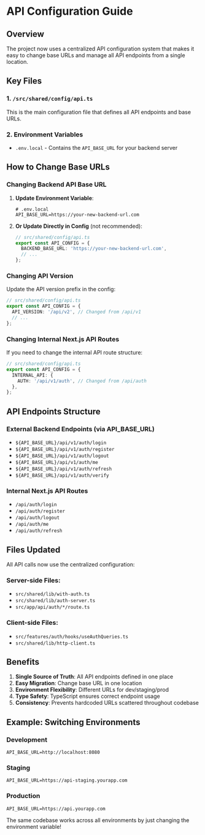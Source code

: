 # API Configuration Guide

## Overview

The project now uses a centralized API configuration system that makes it easy to change base URLs and manage all API endpoints from a single location.

## Key Files

### 1. `/src/shared/config/api.ts`

This is the main configuration file that defines all API endpoints and base URLs.

### 2. Environment Variables

- `.env.local` - Contains the `API_BASE_URL` for your backend server

## How to Change Base URLs

### Changing Backend API Base URL

1. **Update Environment Variable**:

   ```env
   # .env.local
   API_BASE_URL=https://your-new-backend-url.com
   ```

2. **Or Update Directly in Config** (not recommended):
   ```typescript
   // src/shared/config/api.ts
   export const API_CONFIG = {
     BACKEND_BASE_URL: 'https://your-new-backend-url.com',
     // ...
   };
   ```

### Changing API Version

Update the API version prefix in the config:

```typescript
// src/shared/config/api.ts
export const API_CONFIG = {
  API_VERSION: '/api/v2', // Changed from /api/v1
  // ...
};
```

### Changing Internal Next.js API Routes

If you need to change the internal API route structure:

```typescript
// src/shared/config/api.ts
export const API_CONFIG = {
  INTERNAL_API: {
    AUTH: '/api/v1/auth', // Changed from /api/auth
  },
};
```

## API Endpoints Structure

### External Backend Endpoints (via API_BASE_URL)

- `${API_BASE_URL}/api/v1/auth/login`
- `${API_BASE_URL}/api/v1/auth/register`
- `${API_BASE_URL}/api/v1/auth/logout`
- `${API_BASE_URL}/api/v1/auth/me`
- `${API_BASE_URL}/api/v1/auth/refresh`
- `${API_BASE_URL}/api/v1/auth/verify`

### Internal Next.js API Routes

- `/api/auth/login`
- `/api/auth/register`
- `/api/auth/logout`
- `/api/auth/me`
- `/api/auth/refresh`

## Files Updated

All API calls now use the centralized configuration:

### Server-side Files:

- `src/shared/lib/with-auth.ts`
- `src/shared/lib/auth-server.ts`
- `src/app/api/auth/*/route.ts`

### Client-side Files:

- `src/features/auth/hooks/useAuthQueries.ts`
- `src/shared/lib/http-client.ts`

## Benefits

1. **Single Source of Truth**: All API endpoints defined in one place
2. **Easy Migration**: Change base URL in one location
3. **Environment Flexibility**: Different URLs for dev/staging/prod
4. **Type Safety**: TypeScript ensures correct endpoint usage
5. **Consistency**: Prevents hardcoded URLs scattered throughout codebase

## Example: Switching Environments

### Development

```env
API_BASE_URL=http://localhost:8080
```

### Staging

```env
API_BASE_URL=https://api-staging.yourapp.com
```

### Production

```env
API_BASE_URL=https://api.yourapp.com
```

The same codebase works across all environments by just changing the environment variable!
